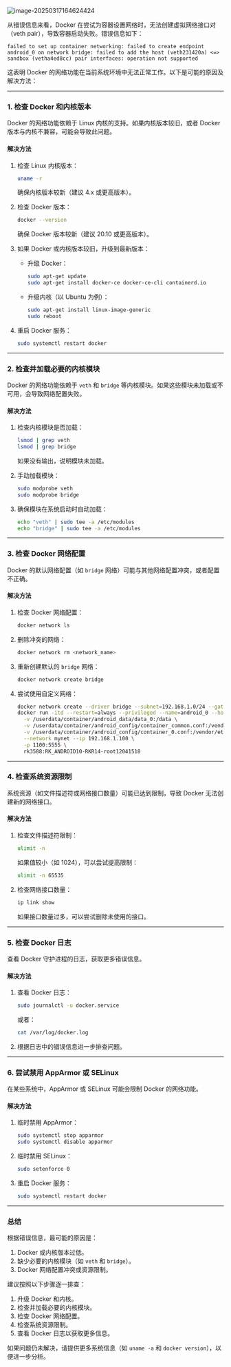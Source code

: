 ![image-20250317164624424](https://cdn.jsdelivr.net/gh/chaixiang2002/repo/picgo/img/202503171646021.png)









从错误信息来看，Docker 在尝试为容器设置网络时，无法创建虚拟网络接口对（veth pair），导致容器启动失败。错误信息如下：

```
failed to set up container networking: failed to create endpoint android_0 on network bridge: failed to add the host (veth231420a) <=> sandbox (vetha4ed8cc) pair interfaces: operation not supported
```

这表明 Docker 的网络功能在当前系统环境中无法正常工作。以下是可能的原因及解决方法：

---

### **1. 检查 Docker 和内核版本**
Docker 的网络功能依赖于 Linux 内核的支持。如果内核版本较旧，或者 Docker 版本与内核不兼容，可能会导致此问题。

#### **解决方法**
1. 检查 Linux 内核版本：
   ```bash
   uname -r
   ```
   确保内核版本较新（建议 4.x 或更高版本）。

2. 检查 Docker 版本：
   ```bash
   docker --version
   ```
   确保 Docker 版本较新（建议 20.10 或更高版本）。

3. 如果 Docker 或内核版本较旧，升级到最新版本：
   - 升级 Docker：
     ```bash
     sudo apt-get update
     sudo apt-get install docker-ce docker-ce-cli containerd.io
     ```
   - 升级内核（以 Ubuntu 为例）：
     ```bash
     sudo apt-get install linux-image-generic
     sudo reboot
     ```

4. 重启 Docker 服务：
   ```bash
   sudo systemctl restart docker
   ```

---

### **2. 检查并加载必要的内核模块**
Docker 的网络功能依赖于 `veth` 和 `bridge` 等内核模块。如果这些模块未加载或不可用，会导致网络配置失败。

#### **解决方法**
1. 检查内核模块是否加载：
   ```bash
   lsmod | grep veth
   lsmod | grep bridge
   ```
   如果没有输出，说明模块未加载。

2. 手动加载模块：
   ```bash
   sudo modprobe veth
   sudo modprobe bridge
   ```

3. 确保模块在系统启动时自动加载：
   ```bash
   echo "veth" | sudo tee -a /etc/modules
   echo "bridge" | sudo tee -a /etc/modules
   ```

---

### **3. 检查 Docker 网络配置**
Docker 的默认网络配置（如 `bridge` 网络）可能与其他网络配置冲突，或者配置不正确。

#### **解决方法**
1. 检查 Docker 网络配置：
   ```bash
   docker network ls
   ```

2. 删除冲突的网络：
   ```bash
   docker network rm <network_name>
   ```

3. 重新创建默认的 `bridge` 网络：
   ```bash
   docker network create bridge
   ```

4. 尝试使用自定义网络：
   ```bash
   docker network create --driver bridge --subnet=192.168.1.0/24 --gateway=192.168.1.1 mynet
   docker run -itd --restart=always --privileged --name=android_0 --hostname=android_0 \
     -v /userdata/container/android_data/data_0:/data \
     -v /userdata/container/android_config/container_common.conf:/vendor/etc/container/container_common.conf \
     -v /userdata/container/android_config/container_0.conf:/vendor/etc/container/container.conf \
     --network mynet --ip 192.168.1.100 \
     -p 1100:5555 \
     rk3588:RK_ANDROID10-RKR14-root12041518
   ```

---

### **4. 检查系统资源限制**
系统资源（如文件描述符或网络接口数量）可能已达到限制，导致 Docker 无法创建新的网络接口。

#### **解决方法**
1. 检查文件描述符限制：
   ```bash
   ulimit -n
   ```
   如果值较小（如 1024），可以尝试提高限制：
   ```bash
   ulimit -n 65535
   ```

2. 检查网络接口数量：
   ```bash
   ip link show
   ```
   如果接口数量过多，可以尝试删除未使用的接口。

---

### **5. 检查 Docker 日志**
查看 Docker 守护进程的日志，获取更多错误信息。

#### **解决方法**
1. 查看 Docker 日志：
   ```bash
   sudo journalctl -u docker.service
   ```
   或者：
   ```bash
   cat /var/log/docker.log
   ```

2. 根据日志中的错误信息进一步排查问题。

---

### **6. 尝试禁用 AppArmor 或 SELinux**
在某些系统中，AppArmor 或 SELinux 可能会限制 Docker 的网络功能。

#### **解决方法**
1. 临时禁用 AppArmor：
   ```bash
   sudo systemctl stop apparmor
   sudo systemctl disable apparmor
   ```

2. 临时禁用 SELinux：
   ```bash
   sudo setenforce 0
   ```

3. 重启 Docker 服务：
   ```bash
   sudo systemctl restart docker
   ```

---

### **总结**
根据错误信息，最可能的原因是：
1. Docker 或内核版本过低。
2. 缺少必要的内核模块（如 `veth` 和 `bridge`）。
3. Docker 网络配置冲突或资源限制。

建议按照以下步骤逐一排查：
1. 升级 Docker 和内核。
2. 检查并加载必要的内核模块。
3. 检查 Docker 网络配置。
4. 检查系统资源限制。
5. 查看 Docker 日志以获取更多信息。

如果问题仍未解决，请提供更多系统信息（如 `uname -a` 和 `docker version`），以便进一步分析。